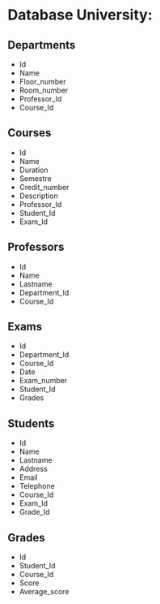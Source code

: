 # Database University:

## Departments
- Id
- Name
- Floor_number
- Room_number
- Professor_Id
- Course_Id

## Courses
- Id
- Name
- Duration
- Semestre
- Credit_number
- Description
- Professor_Id
- Student_Id
- Exam_Id
## Professors
- Id
- Name
- Lastname
- Department_Id
- Course_Id
## Exams
- Id
- Department_Id
- Course_Id
- Date
- Exam_number
- Student_Id
- Grades

## Students
- Id
- Name
- Lastname
- Address
- Email
- Telephone
- Course_Id
- Exam_Id
- Grade_Id

## Grades
- Id
- Student_Id
- Course_Id
- Score
- Average_score
